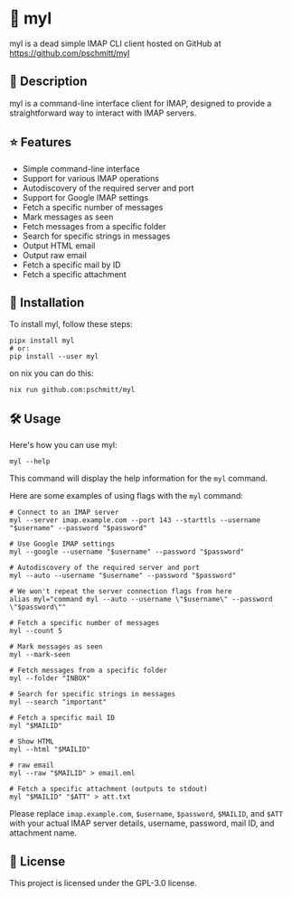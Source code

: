# 📧 myl

myl is a dead simple IMAP CLI client hosted on GitHub at
https://github.com/pschmitt/myl

## 📝 Description

myl is a command-line interface client for IMAP, designed to provide a
straightforward way to interact with IMAP servers.

## ⭐ Features

- Simple command-line interface
- Support for various IMAP operations
- Autodiscovery of the required server and port
- Support for Google IMAP settings
- Fetch a specific number of messages
- Mark messages as seen
- Fetch messages from a specific folder
- Search for specific strings in messages
- Output HTML email
- Output raw email
- Fetch a specific mail by ID
- Fetch a specific attachment

## 🚀 Installation

To install myl, follow these steps:

```shell
pipx install myl
# or:
pip install --user myl
```

on nix you can do this:

```shell
nix run github.com:pschmitt/myl
```

## 🛠️ Usage

Here's how you can use myl:

```shell
myl --help
```

This command will display the help information for the `myl` command.

Here are some examples of using flags with the `myl` command:

```shell
# Connect to an IMAP server
myl --server imap.example.com --port 143 --starttls --username "$username" --password "$password"

# Use Google IMAP settings
myl --google --username "$username" --password "$password"

# Autodiscovery of the required server and port
myl --auto --username "$username" --password "$password"

# We won't repeat the server connection flags from here
alias myl="command myl --auto --username \"$username\" --password \"$password\""

# Fetch a specific number of messages
myl --count 5

# Mark messages as seen
myl --mark-seen

# Fetch messages from a specific folder
myl --folder "INBOX"

# Search for specific strings in messages
myl --search "important"

# Fetch a specific mail ID
myl "$MAILID"

# Show HTML
myl --html "$MAILID"

# raw email
myl --raw "$MAILID" > email.eml

# Fetch a specific attachment (outputs to stdout)
myl "$MAILID" "$ATT" > att.txt
```

Please replace `imap.example.com`, `$username`, `$password`, `$MAILID`,
and `$ATT` with your actual IMAP server details, username, password,
mail ID, and attachment name.

## 📜 License

This project is licensed under the GPL-3.0 license.
